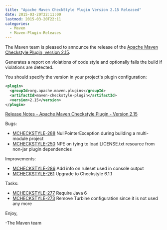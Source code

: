 ```yaml
---
title: "Apache Maven CheckStyle Plugin Version 2.15 Released"
date: 2015-03-20T22:11:00
lastmod: 2015-03-20T22:11
categories:
  - Maven
  - Maven-Plugin-Releases
---
```

The Maven team is pleased to announce the release of the [Apache Maven
Checkstyle Plugin, version 2.15](http://maven.apache.org/plugins/maven-checkstyle-plugin/).

Generates a report on violations of code style and optionally fails the build
if violations are detected.


You should specify the version in your project's plugin configuration:

```xml
<plugin>
  <groupId>org.apache.maven.plugins</groupId>
  <artifactId>maven-checkstyle-plugin</artifactId>
  <version>2.15</version>
</plugin>
```

<!-- more -->

[Release Notes - Apache Maven Checkstyle Plugin - Version 2.15](http://jira.codehaus.org/secure/ReleaseNote.jspa?projectId=11127&version=20762)

Bugs:

 * [MCHECKSTYLE-288](https://issues.apache.org/jira/browse/MCHECKSTYLE-288) NullPointerException during building a multi-module project
 * [MCHECKSTYLE-250](https://issues.apache.org/jira/browse/MCHECKSTYLE-250) NPE on tying to load LICENSE.txt resource from non-jar plugin dependencies

Improvements:

 * [MCHECKSTYLE-286](https://issues.apache.org/jira/browse/MCHECKSTYLE-286) Add info on ruleset used in console output
 * [MCHECKSTYLE-261](https://issues.apache.org/jira/browse/MCHECKSTYLE-261) Upgrade to Checkstyle 6.1.1

Tasks:

 * [MCHECKSTYLE-277](https://issues.apache.org/jira/browse/MCHECKSTYLE-277) Require Java 6
 * [MCHECKSTYLE-273](https://issues.apache.org/jira/browse/MCHECKSTYLE-273) Remove Turbine configuration since it is not used any more

Enjoy,

-The Maven team
